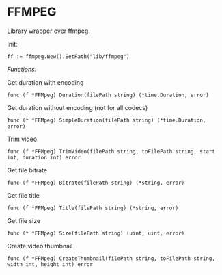 # FFMPEG

Library wrapper over ffmpeg.



Init:
```golang
ff := ffmpeg.New().SetPath("lib/ffmpeg")
```


*Functions:*

Get duration with encoding
```golang
func (f *FFMpeg) Duration(filePath string) (*time.Duration, error)
```

Get duration without encoding (not for all codecs)
```golang
func (f *FFMpeg) SimpleDuration(filePath string) (*time.Duration, error)
```

Trim video
```golang
func (f *FFMpeg) TrimVideo(filePath string, toFilePath string, start int, duration int) error
```

Get file bitrate
```golang
func (f *FFMpeg) Bitrate(filePath string) (*string, error)
```

Get file title
```golang
func (f *FFMpeg) Title(filePath string) (*string, error)
```

Get file size
```golang
func (f *FFMpeg) Size(filePath string) (uint, uint, error)
```

Create video thumbnail
```golang
func (f *FFMpeg) CreateThumbnail(filePath string, toFilePath string, width int, height int) error
```